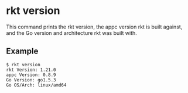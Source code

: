 # rkt version

This command prints the rkt version, the appc version rkt is built against, and the Go version and architecture rkt was built with.

## Example

```
$ rkt version
rkt Version: 1.21.0
appc Version: 0.8.9
Go Version: go1.5.3
Go OS/Arch: linux/amd64
